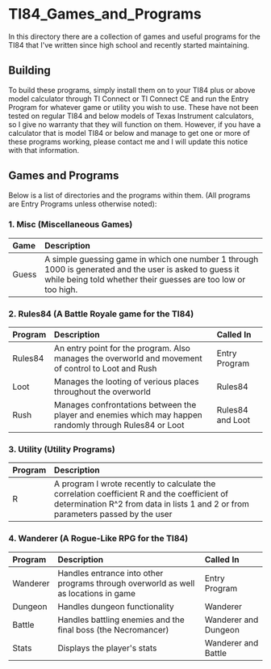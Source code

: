 # TI84_Games_and_Programs
In this directory there are a collection of games and useful programs for the TI84 that I've written since high school and recently started maintaining. 

## Building
To build these programs, simply install them on to your TI84 plus or above model calculator through TI Connect or TI Connect CE and run the Entry Program for whatever game or utility you wish to use. These have not been tested on regular TI84 and below models of Texas Instrument calculators, so I give no warranty that they will function on them. However, if you have a calculator that is model TI84 or below and manage to get one or more of these programs working, please contact me and I will update this notice with that information.

## Games and Programs
Below is a list of directories and the programs within them. (All programs are Entry Programs unless otherwise noted):

### 1. Misc (Miscellaneous Games)
|Game|Description|
|:---|:----------|
|Guess|A simple guessing game in which one number 1 through 1000 is generated and the user is asked to guess it while being told whether their guesses are too low or too high.|
### 2. Rules84 (A Battle Royale game for the TI84)
Program|Description|Called In|
:------|:----------|:--------|
Rules84|An entry point for the program. Also manages the overworld and movement of control to Loot and Rush|Entry Program
Loot   |Manages the looting of verious places throughout the overworld|Rules84
Rush   |Manages confrontations between the player and enemies which may happen randomly through Rules84 or Loot|Rules84 and Loot
### 3. Utility (Utility Programs)
|Program|Description|
|:---|:----------|
|R|A program I wrote recently to calculate the correlation coefficient R and the coefficient of determination R^2 from data in lists 1 and 2 or from parameters passed by the user|
### 4. Wanderer (A Rogue-Like RPG for the TI84)
Program|Description|Called In|
:------|:----------|:--------|
Wanderer|Handles entrance into other programs through overworld as well as locations in game|Entry Program
Dungeon|Handles dungeon functionality|Wanderer
Battle|Handles battling enemies and the final boss (the Necromancer)|Wanderer and Dungeon
Stats|Displays the player's stats|Wanderer and Battle
